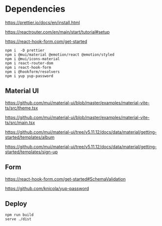 # Dependencies

https://prettier.io/docs/en/install.html

https://reactrouter.com/en/main/start/tutorial#setup

https://react-hook-form.com/get-started

```shell
npm i  -D prettier
npm i @mui/material @emotion/react @emotion/styled
npm i @mui/icons-material
npm i react-router-dom
npm i react-hook-form
npm i @hookform/resolvers
npm i yup yup-password
```

## Material UI

https://github.com/mui/material-ui/blob/master/examples/material-vite-ts/src/theme.tsx

https://github.com/mui/material-ui/blob/master/examples/material-vite-ts/src/main.tsx

https://github.com/mui/material-ui/tree/v5.11.12/docs/data/material/getting-started/templates/album

https://github.com/mui/material-ui/tree/v5.11.12/docs/data/material/getting-started/templates/sign-up

## Form

https://react-hook-form.com/get-started#SchemaValidation

https://github.com/knicola/yup-password

## Deploy

```shell
npm run build
serve ./dist
```
